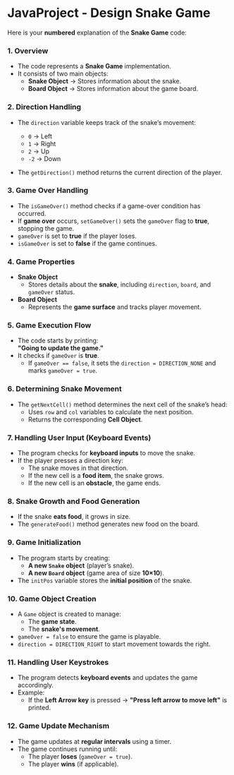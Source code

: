 # JavaProject - Design Snake Game
Here is your **numbered** explanation of the **Snake Game** code:  

### **1. Overview**  
- The code represents a **Snake Game** implementation.  
- It consists of two main objects:  
  - **Snake Object** → Stores information about the snake.  
  - **Board Object** → Stores information about the game board.  

### **2. Direction Handling**  
- The `direction` variable keeps track of the snake’s movement:  
  - `0` → Left  
  - `1` → Right  
  - `2` → Up  
  - `-2` → Down  

- The `getDirection()` method returns the current direction of the player.  

### **3. Game Over Handling**  
- The `isGameOver()` method checks if a game-over condition has occurred.  
- If **game over** occurs, `setGameOver()` sets the `gameOver` flag to **true**, stopping the game.  
- `gameOver` is set to **true** if the player loses.  
- `isGameOver` is set to **false** if the game continues.  


### **4. Game Properties**  
- **Snake Object**  
  - Stores details about the **snake**, including `direction`, `board`, and `gameOver` status.  
- **Board Object**  
  - Represents the **game surface** and tracks player movement.  

### **5. Game Execution Flow**  
- The code starts by printing:  
  **"Going to update the game."**  
- It checks if `gameOver` is **true**.  
  - If `gameOver == false`, it sets the `direction = DIRECTION_NONE` and marks `gameOver = true`.  

### **6. Determining Snake Movement**  
- The `getNextCell()` method determines the next cell of the snake’s head:  
  - Uses `row` and `col` variables to calculate the next position.  
  - Returns the corresponding **Cell Object**.  

### **7. Handling User Input (Keyboard Events)**  
- The program checks for **keyboard inputs** to move the snake.  
- If the player presses a direction key:  
  - The snake moves in that direction.  
  - If the new cell is a **food item**, the snake grows.  
  - If the new cell is an **obstacle**, the game ends.  


### **8. Snake Growth and Food Generation**  
- If the snake **eats food**, it grows in size.  
- The `generateFood()` method generates new food on the board.  


### **9. Game Initialization**  
- The program starts by creating:  
  - **A new `Snake` object** (player’s snake).  
  - **A new `Board` object** (game area of size **10×10**).  
- The `initPos` variable stores the **initial position** of the snake.  


### **10. Game Object Creation**  
- A `Game` object is created to manage:  
  - The **game state**.  
  - The **snake's movement**.  
- `gameOver = false` to ensure the game is playable.  
- `direction = DIRECTION_RIGHT` to start movement towards the right.  


### **11. Handling User Keystrokes**  
- The program detects **keyboard events** and updates the game accordingly.  
- Example:  
  - If the **Left Arrow key** is pressed → **"Press left arrow to move left"** is printed.  


### **12. Game Update Mechanism**  
- The game updates at **regular intervals** using a timer.  
- The game continues running until:  
  - The player **loses** (`gameOver = true`).  
  - The player **wins** (if applicable).  
